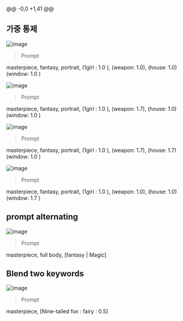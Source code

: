 @@ -0,0 +1,41 @@
 
 
 ## 가중 통제 
 
 ![image](https://github.com/Nayoun00/AI_project_2025_3A/blob/7e6755a777a7c9a98a7cef955182c43d9d98e514/Prompt/00010-16607143.png?raw=ture)
 >Prompt
 
masterpiece, fantasy, portrait, (1girl : 1.0 ), (weapon: 1.0), (house: 1.0) (window: 1.0 )
 
 ![image](https://github.com/Nayoun00/AI_project_2025_3A/blob/434a498db472ff7aed635ecbc36d43c63924e14b/Prompt/00008-583502412.png?raw=ture
)
 
 >Prompt
 
masterpiece, fantasy, portrait, (1girl : 1.0 ), (weapon: 1.7), (house: 1.0) (window: 1.0 )
 
 ![image](https://github.com/Nayoun00/AI_project_2025_3A/blob/434a498db472ff7aed635ecbc36d43c63924e14b/Prompt/00007-763530847.png?raw=ture)
 
 >Prompt
 
 masterpiece, fantasy, portrait, (1girl : 1.0 ), (weapon: 1.7), (house: 1.7) (window: 1.0 )
 
 ![image](https://github.com/Nayoun00/AI_project_2025_3A/blob/434a498db472ff7aed635ecbc36d43c63924e14b/Prompt/00006-2932227964.png?raw=ture)
 
 >Prompt
 
masterpiece, fantasy, portrait, (1girl : 1.0 ), (weapon: 1.0), (house: 1.0) (window: 1.7 )
 
 
 ## prompt alternating
 
 ![image](https://github.com/Nayoun00/AI_project_2025_3A/blob/ce5429bc9f816438e367d3f182478e7ccd67aa4f/Prompt/00014-1433345150.png?raw=ture)

 >Prompt
 
masterpiece, full body, [fantasy | Magic]
 
 ## Blend two keywords
 
 ![image](https://github.com/Nayoun00/AI_project_2025_3A/blob/ce5429bc9f816438e367d3f182478e7ccd67aa4f/Prompt/00016-1545477085.png?raw=ture)

 >Prompt
 
 masterpiece, [Nine-tailed fox : fairy : 0.5]